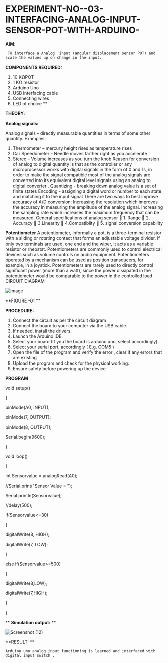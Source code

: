# EXPERIMENT-NO--03-INTERFACING-ANALOG-INPUT-SENSOR-POT-WITH-ARDUINO-




**AIM**:  
     
     To interface a Analog  input (angular displacement sensor POT) and scale the values up on change in the input.


**COMPONENTS REQUIRED:**
1.	10 KΩPOT
2.	1 KΩ resistor 
3.	Arduino Uno 
4.	USB Interfacing cable 
5.	Connecting wires 
6.	LED of choice 
**


**THEORY**: 

**Analog signals:**

Analog signals – directly measurable quantities in terms of some other quantity.
Examples:
1. Thermometer – mercury height rises as temperature rises
2. Car Speedometer – Needle moves farther right as you accelerate
3. Stereo – Volume increases as you turn the knob
Reason for conversion of analog to digital quantity is that as the controller or any microprocessor works with digital signals in the form of 0 and 1s, in order to make the signal compatible  most of the analog signals are converted into its equivalent digital level signals using an analog to digital converter .
Quantizing - breaking down analog value is a set of finite states
Encoding - assigning a digital word or number to each state and matching it to the input signal
 There are two ways to best improve accuracy of A/D conversion:
Increasing the resolution which improves the accuracy in measuring the amplitude of the analog signal.
Increasing the sampling rate which increases the maximum frequency that can be measured.
General specifications of analog sensor
	1. Range
	2. Accuracy
	3.Linearity
	4.Compatiblity
	5. signal conversion capability

**Potentiometer**
A potentiometer, informally a pot, is a three-terminal resistor with a sliding or rotating contact that forms an adjustable voltage divider. If only two terminals are used, one end and the wiper, it acts as a variable resistor or rheostat.
Potentiometers are commonly used to control electrical devices such as volume controls on audio equipment. Potentiometers operated by a mechanism can be used as position transducers, for example, in a joystick. Potentiometers are rarely used to directly control significant power (more than a watt), since the power dissipated in the potentiometer would be comparable to the power in the controlled load
CIRCUIT DIAGRAM





![image](https://user-images.githubusercontent.com/36288975/163530788-eec3cdc3-95e8-4d2d-8349-6d0ea4c9439c.png)

**FIGURE -01
**

**PROCEDURE:**

1.	Connect the circuit as per the circuit diagram 
2.	Connect the board to your computer via the USB cable.
3.	If needed, install the drivers.
4.	Launch the Arduino IDE.
5.	Select your board (If you the board is arduino uno, select accordingly).
6.	Select your serial port, accordingly ( E.g. COM5 )
7.	Open the file of the program  and verify the error , clear if any errors that are existing 
8.	Upload the program and check for the physical working. 
9.	Ensure safety before powering up the device 



**PROGRAM** 

void setup()

{
 
 pinMode(A0, INPUT);
 
 pinMode(7, OUTPUT);
 
 pinMode(8, OUTPUT);
 
 Serial.begin(9600);
 
 
}


void loop()

{

 int Sensorvalue = analogRead(A0);
 
 //Serial.print("Sensor Value = ");
 
 Serial.println(Sensorvalue);
 
 //delay(500);
 
 if(Sensorvalue<=30)
 
 {
 
   digitalWrite(8, HIGH);
   
   digitalWrite(7, LOW);
   
 }
 
 else if(Sensorvalue>=500)
 
 {
 
   digitalWrite(8,LOW);
   
   digitalWrite(7,HIGH);
   
 }
 
}


 









**
**Simulation output:** 
**




![Screenshot (12)](https://user-images.githubusercontent.com/104053532/170096070-a2137773-c63b-4624-bd06-c7e65924dcf0.png)





**RESULT: ** 
    
    Arduino uno analog input functioning is learned and interfaced with digital input switch .
